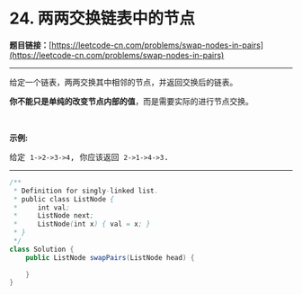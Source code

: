 # 24. 两两交换链表中的节点

**题目链接：**[https://leetcode-cn.com/problems/swap-nodes-in-pairs](https://leetcode-cn.com/problems/swap-nodes-in-pairs)

---

<div class="content__1Y2H">
 <div class="notranslate">
  <p>给定一个链表，两两交换其中相邻的节点，并返回交换后的链表。</p> 
  <p><strong>你不能只是单纯的改变节点内部的值</strong>，而是需要实际的进行节点交换。</p> 
  <p>&nbsp;</p> 
  <p><strong>示例:</strong></p> 
  <pre class="language-text">给定 <code>1-&gt;2-&gt;3-&gt;4</code>, 你应该返回 <code>2-&gt;1-&gt;4-&gt;3</code>.
</pre> 
 </div>
</div>

---

```java
/**
 * Definition for singly-linked list.
 * public class ListNode {
 *     int val;
 *     ListNode next;
 *     ListNode(int x) { val = x; }
 * }
 */
class Solution {
    public ListNode swapPairs(ListNode head) {
        
    }
}
```